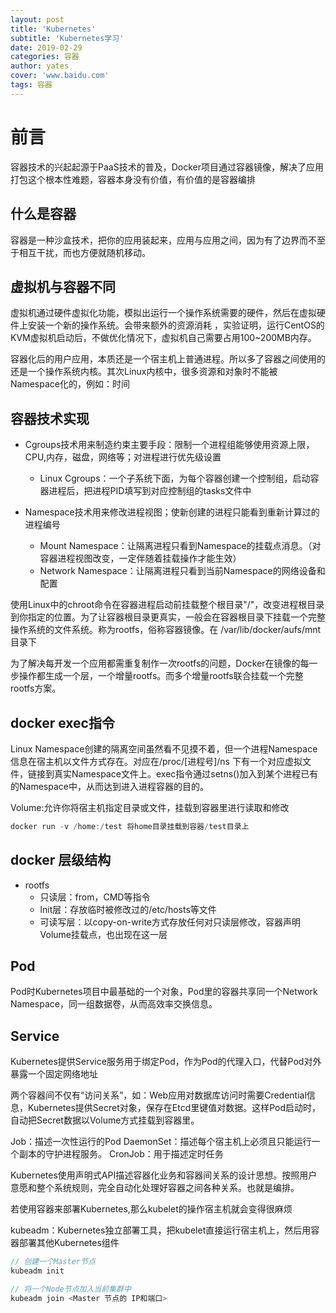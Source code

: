 ```yaml
---
layout: post
title: 'Kubernetes'
subtitle: 'Kubernetes学习'
date: 2019-02-29
categories: 容器
author: yates
cover: 'www.baidu.com'
tags: 容器
---
```


# 前言

容器技术的兴起起源于PaaS技术的普及，Docker项目通过容器镜像，解决了应用打包这个根本性难题，容器本身没有价值，有价值的是容器编排

## 什么是容器

容器是一种沙盒技术，把你的应用装起来，应用与应用之间，因为有了边界而不至于相互干扰，而也方便就随机移动。

## 虚拟机与容器不同

虚拟机通过硬件虚拟化功能，模拟出运行一个操作系统需要的硬件，然后在虚拟硬件上安装一个新的操作系统。会带来额外的资源消耗
，实验证明，运行CentOS的KVM虚拟机启动后，不做优化情况下，虚拟机自己需要占用100~200MB内存。

容器化后的用户应用，本质还是一个宿主机上普通进程。所以多了容器之间使用的还是一个操作系统内核。其次Linux内核中，很多资源和对象时不能被Namespace化的，例如：时间

## 容器技术实现

- Cgroups技术用来制造约束主要手段：限制一个进程组能够使用资源上限，CPU,内存，磁盘，网络等；对进程进行优先级设置
	- Linux Cgroups：一个子系统下面，为每个容器创建一个控制组，启动容器进程后，把进程PID填写到对应控制组的tasks文件中
	
- Namespace技术用来修改进程视图；使新创建的进程只能看到重新计算过的进程编号
	- Mount Namespace：让隔离进程只看到Namespace的挂载点消息。（对容器进程视图改变，一定伴随着挂载操作才能生效）
	- Network Namespace：让隔离进程只看到当前Namespace的网络设备和配置

使用Linux中的chroot命令在容器进程启动前挂载整个根目录"/"，改变进程根目录到你指定的位置。为了让容器根目录更真实，一般会在容器根目录下挂载一个完整操作系统的文件系统。称为rootfs，俗称容器镜像。在 /var/lib/docker/aufs/mnt 目录下

为了解决每开发一个应用都需重复制作一次rootfs的问题，Docker在镜像的每一步操作都生成一个层，一个增量rootfs。而多个增量rootfs联合挂载一个完整rootfs方案。

## docker exec指令

Linux Namespace创建的隔离空间虽然看不见摸不着，但一个进程Namespace信息在宿主机以文件方式存在。对应在/proc/[进程号]/ns 下有一个对应虚拟文件，链接到真实Namespace文件上。exec指令通过setns()加入到某个进程已有的Namespace中，从而达到进入进程容器的目的。

Volume:允许你将宿主机指定目录或文件，挂载到容器里进行读取和修改

```java
docker run -v /home:/test 将home目录挂载到容器/test目录上
```

## docker 层级结构

- rootfs
	- 只读层：from，CMD等指令
	- lnit层：存放临时被修改过的/etc/hosts等文件
	- 可读写层：以copy-on-write方式存放任何对只读层修改，容器声明Volume挂载点，也出现在这一层
	
## Pod

Pod时Kubernetes项目中最基础的一个对象，Pod里的容器共享同一个Network Namespace，同一组数据卷，从而高效率交换信息。

## Service

Kubernetes提供Service服务用于绑定Pod，作为Pod的代理入口，代替Pod对外暴露一个固定网络地址

两个容器间不仅有“访问关系”，如：Web应用对数据库访问时需要Credential信息，Kubernetes提供Secret对象，保存在Etcd里键值对数据。这样Pod启动时，自动把Secret数据以Volume方式挂载到容器里。

Job：描述一次性运行的Pod
DaemonSet：描述每个宿主机上必须且只能运行一个副本的守护进程服务。
CronJob：用于描述定时任务

Kubernetes使用声明式API描述容器化业务和容器间关系的设计思想。按照用户意愿和整个系统规则，完全自动化处理好容器之间各种关系。也就是编排。

若使用容器来部署Kubernetes,那么kubelet的操作宿主机就会变得很麻烦

kubeadm：Kubernetes独立部署工具，把kubelet直接运行宿主机上，然后用容器部署其他Kubernetes组件

```java
// 创建一个Master节点
kubeadm init

// 将一个Node节点加入当前集群中
kubeadm join <Master 节点的 IP和端口>

